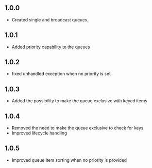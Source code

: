 ## 1.0.0

* Created single and broadcast queues.

## 1.0.1

* Added priority capability to the queues

## 1.0.2

* fixed unhandled exception when no priority is set

## 1.0.3

* Added the possibility to make the queue exclusive with keyed items

## 1.0.4

* Removed the need to make the queue exclusive to check for keys
* Improved lifecycle handling

## 1.0.5

* Improved queue item sorting when no priority is provided
